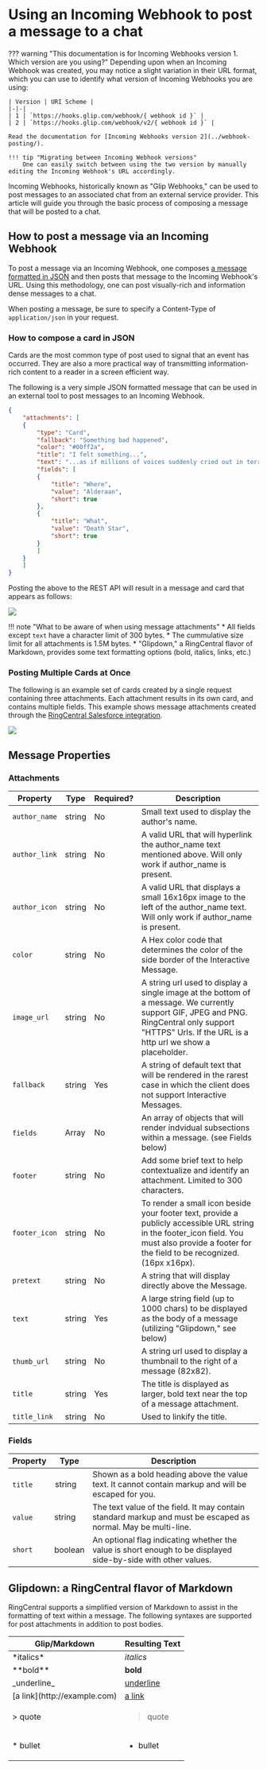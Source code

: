# Using an Incoming Webhook to post a message to a chat

??? warning "This documentation is for Incoming Webhooks version 1. Which version are you using?"
    Depending upon when an Incoming Webhook was created, you may notice a slight variation in their URL format, which you can use to identify what version of Incoming Webhooks you are using:
    
    | Version | URI Scheme |
    |-|-|
    | 1 | `https://hooks.glip.com/webhook/{ webhook id }` | 
    | 2 | `https://hooks.glip.com/webhook/v2/{ webhook id }` | 

    Read the documentation for [Incoming Webhooks version 2](../webhook-posting/).

    !!! tip "Migrating between Incoming Webhook versions"
        One can easily switch between using the two version by manually editing the Incoming Webhook's URL accordingly.

Incoming Webhooks, historically known as "Glip Webhooks," can be used to post messages to an associated chat from an external service provider. This article will guide you through the basic process of composing a message that will be posted to a chat. 

## How to post a message via an Incoming Webhook

To post a message via an Incoming Webhook, one composes [a message formatted in JSON](../posting-cards/) and then posts that message to the Incoming Webhook's URL. Using this methodology, one can post visually-rich and information dense messages to a chat.

When posting a message, be sure to specify a Content-Type of `application/json` in your request.

### How to compose a card in JSON

Cards are the most common type of post used to signal that an event has occurred. They are also a more practical way of transmitting information-rich content to a reader in a screen efficient way.

The following is a very simple JSON formatted message that can be used in an external tool to post messages to an Incoming Webhook.

```json
{
    "attachments": [
	{
	    "type": "Card",
	    "fallback": "Something bad happened",
	    "color": "#00ff2a",
	    "title": "I felt something...",
	    "text": "...as if millions of voices suddenly cried out in terror and were suddenly silenced.",
	    "fields": [
		{
		    "title": "Where",
		    "value": "Alderaan",
		    "short": true
		},
		{
		    "title": "What",
		    "value": "Death Star",
		    "short": true
		}
	    ]
	}
    ]
}
```

Posting the above to the REST API will result in a message and card that appears as follows:

<img src="../webhook-posting-v1.png" class="img-fluid">

!!! note "What to be aware of when using message attachments"
    * All fields except `text` have a character limit of 300 bytes.
    * The cummulative size limit for all attachments is 1.5M bytes. 
    * "Glipdown," a RingCentral flavor of Markdown, provides some text formatting options (bold, italics, links, etc.)

### Posting Multiple Cards at Once

The following is an example set of cards created by a single request containing three attachments. Each attachment results in its own card, and contains multiple fields. This example shows message attachments created through the [RingCentral Salesforce integration](https://zapier.com/apps/glip/integrations/salesforce).

<img src="../../../img/glip_post_attachment_salesforce.png" class="img-fluid" style="max-width: 450px">

## Message Properties

### Attachments

| Property | Type | Required? | Description |
|-|-|-|-|
| `author_name` | string | No | Small text used to display the author's name. |
| `author_link` | string | No | A valid URL that will hyperlink the author_name text mentioned above. Will only work if author_name is present. |
| `author_icon` | string | No | A valid URL that displays a small 16x16px image to the left of the author_name text. Will only work if author_name is present. |
| `color` | string | No | A Hex color code that determines the color of the side border of the Interactive Message. |
| `image_url` | string | No | A string url used to display a single image at the bottom of a message. We currently support GIF, JPEG and PNG. RingCentral only support "HTTPS" Urls. If the URL is a http url we show a placeholder. |
| `fallback` | string | Yes | A string of default text that will be rendered in the rarest case in which the client does not support Interactive Messages. |
| `fields` | Array | No | An array of objects that will render indvidual subsections within a message. (see Fields below) | 
| `footer` | string | No | Add some brief text to help contextualize and identify an attachment. Limited to 300 characters. |
| `footer_icon` | string | No | To render a small icon beside your footer text, provide a publicly accessible URL string in the footer_icon field. You must also provide a footer for the field to be recognized. (16px x16px). |
| `pretext` | string | No | A string that will display directly above the Message. |
| `text` | string | Yes | A large string field (up to 1000 chars) to be displayed as the body of a message (utilizing "Glipdown," see below)
| `thumb_url` | string | No | A string url used to display a thumbnail to the right of a message (82x82). |
| `title` | string | Yes | The title is displayed as larger, bold text near the top of a message attachment. |
| `title_link` | string | No | Used to linkify the title. |

### Fields

| Property | Type | Description |
|-|-|-|
| `title` | string | Shown as a bold heading above the value text. It cannot contain markup and will be escaped for you. |
| `value` | string | The text value of the field. It may contain standard markup and must be escaped as normal. May be multi-line. |
| `short` | boolean | An optional flag indicating whether the value is short enough to be displayed side-by-side with other values. |

## Glipdown: a RingCentral flavor of Markdown

RingCentral supports a simplified version of Markdown to assist in the formatting of text within a message. The following syntaxes are supported for post attachments in addition to post bodies.

<table class="table">
<thead>
<tr><th scope="col">Glip/Markdown</th><th scope="col">Resulting Text</th></tr>
</thead>
<tbody>
<tr><td>*italics*</td><td><i>italics</i></td></tr>
<tr><td>**bold**</td><td><b>bold</b></td></tr>
<tr><td>_underline_</td><td><u>underline</u></td></tr>
<tr><td>[a link](http://example.com)</td><td><a href="http://example.com">a link</a></td></tr>
<tr><td>&gt; quote</td><td><blockquote>quote</blockquote></td></tr>
<tr><td>* bullet</td><td><ul><li>bullet</li></ul></td></tr>
</tbody>
</table>

